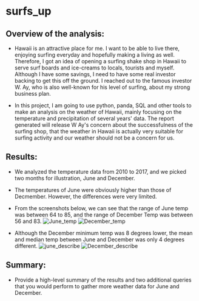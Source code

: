 # surfs_up

## Overview of the analysis:
- Hawaii is an attractive place for me. I want to be able to live there, enjoying surfing everyday and hopefully making a living as well. Therefore, I got an idea of opening a surfing shake shop in Hawaii to serve surf boards and ice-creams to locals, tourists and myself. Although I have some savings, I need to have some real investor backing to get this off the ground. I reached out to the famous investor W. Ay, who is also well-known for his level of surfing, about my strong business plan.

- In this project, I am going to use python, panda, SQL and other tools to make an analysis on the weather of Hawaii, mainly focusing on the temperature and precipitation of several years' data. The report generated will release W Ay's concern about the successfulness of the surfing shop, that the weather in Hawaii is actually very suitable for surfing activity and our weather should not be a concern for us.

## Results:
- We analyzed the temperature data from 2010 to 2017, and we picked two months for illustration, June and December.
- The temperatures of June were obviously higher than those of Decmember. However, the differences were very limited.
- From the screenshots below, we can see that the range of June temp was between 64 to 85, and the range of December Temp was between 56 and 83.
![June_temp](../images/June_temp.png)
![December_temp]()

- Although the December minimum temp was 8 degrees lower, the mean and median temp between June and December was only 4 degrees different.
![june_describe]()
![December_describe]()
## Summary:
- Provide a high-level summary of the results and two additional queries that you would perform to gather more weather data for June and December.
